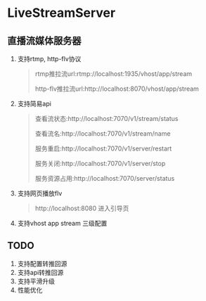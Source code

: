 # LiveStreamServer
## 直播流媒体服务器
1. 支持rtmp, http-flv协议
   >rtmp推拉流url:rtmp://localhost:1935/vhost/app/stream
   > 
   >http-flv推拉流url:http://localhost:8070/vhost/app/stream
2. 支持简易api
   >查看流状态:http://localhost:7070/v1/stream/status
   >
   >查看流名:http://localhost:7070/v1/stream/name
   > 
   >服务重启:http://localhost:7070/v1/server/restart
   > 
   >服务关闭:http://localhost:7070/v1/server/stop
   > 
   >服务资源占用:http://localhost:7070/server/status
3. 支持网页播放flv
   >http://localhost:8080 进入引导页
4. 支持vhost app stream 三级配置
## TODO
1. 支持配置转推回源
2. 支持api转推回源
3. 支持平滑升级
4. 性能优化
